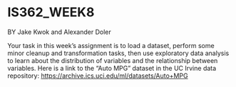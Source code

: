 # IS362_WEEK8

BY Jake Kwok and Alexander Doler

Your task in this week’s assignment is to load a dataset, perform some minor cleanup and transformation tasks, then use exploratory data analysis to learn about the distribution of variables and the relationship between variables.
Here is a link to the “Auto MPG” dataset in the UC Irvine data repository: https://archive.ics.uci.edu/ml/datasets/Auto+MPG
